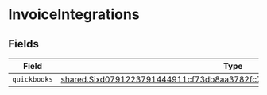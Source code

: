 # InvoiceIntegrations


## Fields

| Field                                                                                                                                                                         | Type                                                                                                                                                                          | Required                                                                                                                                                                      | Description                                                                                                                                                                   |
| ----------------------------------------------------------------------------------------------------------------------------------------------------------------------------- | ----------------------------------------------------------------------------------------------------------------------------------------------------------------------------- | ----------------------------------------------------------------------------------------------------------------------------------------------------------------------------- | ----------------------------------------------------------------------------------------------------------------------------------------------------------------------------- |
| `quickbooks`                                                                                                                                                                  | [shared.Sixd0791223791444911cf73db8aa3782fc7b1c0b614b1873468fbf7182f9f9a11](../../../sdk/models/shared/sixd0791223791444911cf73db8aa3782fc7b1c0b614b1873468fbf7182f9f9a11.md) | :heavy_minus_sign:                                                                                                                                                            | N/A                                                                                                                                                                           |